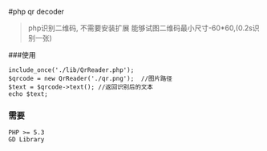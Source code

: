 #php qr decoder 
> php识别二维码, 不需要安装扩展
> 能够试图二维码最小尺寸-60*60,(0.2s识别一张)


###使用
```
include_once('./lib/QrReader.php');
$qrcode = new QrReader('./qr.png');  //图片路径
$text = $qrcode->text(); //返回识别后的文本
echo $text;
```

### 需要
```
PHP >= 5.3
GD Library
```